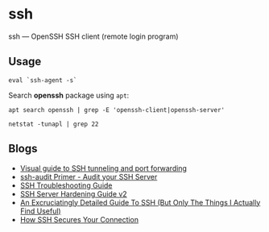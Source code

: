 # ssh

ssh — OpenSSH SSH client (remote login program)

## Usage

```shell
eval `ssh-agent -s`
```

Search **openssh** package using `apt`:
```shell
apt search openssh | grep -E 'openssh-client|openssh-server'
```

```shell
netstat -tunapl | grep 22
```

## Blogs

- [Visual guide to SSH tunneling and port forwarding](https://ittavern.com/visual-guide-to-ssh-tunneling-and-port-forwarding/)
- [ssh-audit Primer - Audit your SSH Server](https://ittavern.com/ssh-audit-primer-audit-your-ssh-server/)
- [SSH Troubleshooting Guide](https://ittavern.com/ssh-troubleshooting-guide/)
- [SSH Server Hardening Guide v2](https://ittavern.com/ssh-server-hardening/)
- [An Excruciatingly Detailed Guide To SSH (But Only The Things I Actually Find Useful)](https://grahamhelton.com/blog/ssh-cheatsheet/)
- [How SSH Secures Your Connection](https://noratrieb.dev/blog/posts/ssh-security/)
